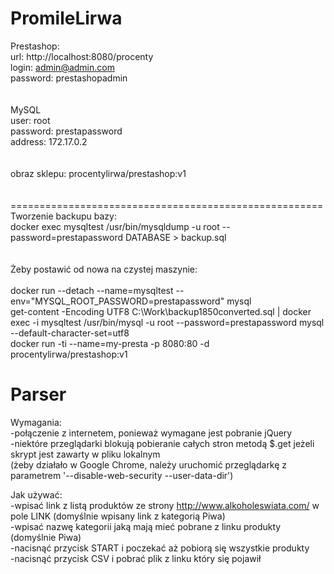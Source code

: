 # PromileLirwa
Prestashop: <br/>
url: 		http://localhost:8080/procenty  <br/>
login:		admin@admin.com  <br/>
password: 	prestashopadmin  <br/>
 <br/> <br/>
MySQL <br/>
user: 		root <br/>
password: 	prestapassword <br/>
address:	172.17.0.2 <br/>
 <br/> <br/>
obraz sklepu:	procentylirwa/prestashop:v1 <br/>
 <br/> <br/>
====================================================== <br/>
Tworzenie backupu bazy: <br/>
docker exec mysqltest /usr/bin/mysqldump -u root --password=prestapassword DATABASE > backup.sql <br/>
 <br/>
 <br/>
Żeby postawić od nowa na czystej maszynie: <br/>
 <br/>
docker run --detach --name=mysqltest --env="MYSQL_ROOT_PASSWORD=prestapassword" mysql <br/>
get-content -Encoding UTF8 C:\Work\backup1850converted.sql | docker exec -i mysqltest /usr/bin/mysql -u root --password=prestapassword mysql --default-character-set=utf8 <br/>
docker run -ti --name=my-presta -p 8080:80 -d procentylirwa/prestashop:v1 <br/>


# Parser
Wymagania:<br/>
-połączenie z internetem, ponieważ wymagane jest pobranie jQuery <br/>
-niektóre przeglądarki blokują pobieranie całych stron metodą $.get jeżeli skrypt jest zawarty w pliku lokalnym <br/>
(żeby działało w Google Chrome, należy uruchomić przeglądarkę z parametrem '--disable-web-security --user-data-dir') 

Jak używać:<br/>
-wpisać link z listą produktów ze strony http://www.alkoholeswiata.com/ w pole LINK (domyślnie wpisany link z kategorią Piwa) <br/>
-wpisać nazwę kategorii jaką mają mieć pobrane z linku produkty (domyślnie Piwa) <br/>
-nacisnąć przycisk START i poczekać aż pobiorą się wszystkie produkty <br/>
-nacisnąć przycisk CSV i pobrać plik z linku który się pojawił
